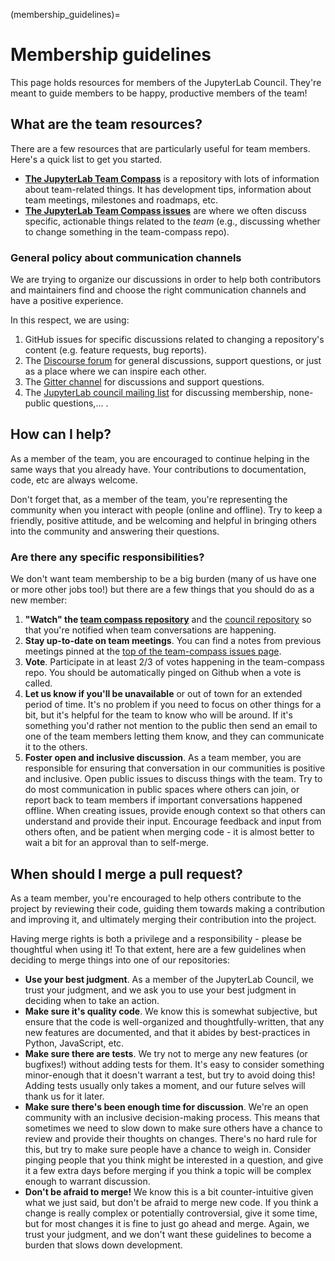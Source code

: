 (membership_guidelines)=

# Membership guidelines

This page holds resources for members of the JupyterLab Council.
They're meant to guide members to be happy, productive members of the team!

## What are the team resources?

There are a few resources that are particularly useful for team members. Here's
a quick list to get you started.

* [**The JupyterLab Team Compass**](https://github.com/jupyterlab/team-compass)
  is a repository with lots of information about team-related things. It has
  development tips, information about team meetings, milestones and roadmaps,
  etc.
* [**The JupyterLab Team Compass issues**](https://github.com/jupyterlab/team-compass/issues)
  are where we often discuss specific, actionable things related to the *team*
  (e.g., discussing whether to change something in the team-compass repo).

### General policy about communication channels

We are trying to organize our discussions in order to help both contributors and
maintainers find and choose the right communication channels and have a positive experience.

In this respect, we are using:
1. GitHub issues for specific discussions related to changing a repository's content
(e.g. feature requests, bug reports).
2. The [Discourse forum](https://discourse.jupyter.org/) for general discussions, support
questions, or just as a place where we can inspire each other.
3. The [Gitter channel](https://app.gitter.im/#/room/#jupyterlab_jupyterlab:gitter.im) for discussions and support questions.
4. The [JupyterLab council mailing list](https://groups.google.com/u/1/g/jupyterlab-council) for discussing membership, none-public questions,... .

## How can I help?

As a member of the team, you are encouraged to continue
helping in the same ways that you already have. Your contributions to
documentation, code, etc are always welcome.

Don't forget that, as a member of the team, you're representing the community
when you interact with people (online and offline). Try to keep a friendly, positive
attitude, and be welcoming and helpful in bringing others into the community
and answering their questions.

### Are there any specific responsibilities?

We don't want team membership to
be a big burden (many of us have one or more other jobs too!) but there are
a few things that you should do as a new member:

1. **"Watch" the [team compass repository](https://github.com/jupyterlab/team-compass)** and the [council repository](https://github.com/jupyterlab/council)
   so that you're notified when team conversations are happening.
2. **Stay up-to-date on team meetings**. You can find a notes from previous meetings pinned at
   the [top of the team-compass issues page](https://github.com/jupyterlab/team-compass/issues).
3. **Vote**. Participate in at least 2/3 of votes happening in the team-compass repo. You should be automatically pinged on Github when a vote is called.
4. **Let us know if you'll be unavailable** or out of town for an extended period
   of time. It's no problem if you need to focus on other things for a bit, but it's
   helpful for the team to know who will be around.
   If it's something you'd rather not mention to the public then
   send an email to one of the team members letting them know, and they
   can communicate it to the others.
5. **Foster open and inclusive discussion**. As a team member, you are
   responsible for ensuring that conversation in our communities is positive
   and inclusive. Open public issues to discuss things with the team. Try to
   do most communication in public spaces where others can join, or
   report back to team members if important conversations happened offline.
   When creating issues, provide enough context so that others can understand
   and provide their input. Encourage feedback and input from others
   often, and be patient when merging code - it is almost better to
   wait a bit for an approval than to self-merge.

## When should I merge a pull request?

As a team member, you're encouraged to help others contribute to the project
by reviewing their code, guiding them towards making a contribution and
improving it, and ultimately merging their contribution into the project.

Having merge rights is both a privilege and a responsibility - please be
thoughtful when using it! To that extent, here are a few guidelines when
deciding to merge things into one of our repositories:

* **Use your best judgment**. As a member of the JupyterLab Council, we trust
  your judgment, and we ask you to use your best judgment in deciding when to
  take an action.
* **Make sure it's quality code**. We know this is somewhat subjective, but
  ensure that the code is well-organized and thoughtfully-written, that any
  new features are documented, and that it abides by best-practices in Python,
  JavaScript, etc.
* **Make sure there are tests**. We try not to merge any new features (or
  bugfixes!) without adding tests for them. It's easy to consider something
  minor-enough that it doesn't warrant a test, but try to avoid doing this!
  Adding tests usually only takes a moment, and our future selves will thank
  us for it later.
* **Make sure there's been enough time for discussion**. We're an open
  community with an inclusive decision-making process. This means that
  sometimes we need to slow down to make sure others have a chance to
  review and provide their thoughts on changes. There's no hard rule for
  this, but try to make sure people have a chance to weigh in. Consider
  pinging people that you think might be interested in a question, and
  give it a few extra days before merging if you think a topic will be
  complex enough to warrant discussion.
* **Don't be afraid to merge!** We know this is a bit counter-intuitive
  given what we just said, but don't be afraid to merge new code. If you
  think a change is really complex or potentially controversial, give it
  some time, but for most changes it is fine to just go ahead and merge.
  Again, we trust your judgment, and we don't want these guidelines to become
  a burden that slows down development.
